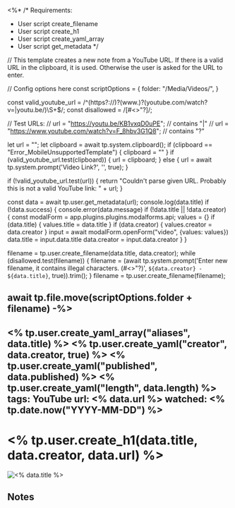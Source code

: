 <%*
/* Requirements:

- User script create_filename
- User script create_h1
- User script create_yaml_array
- User script get_metadata
*/

// This template creates a new note from a YouTube URL. If there is a valid URL in the clipboard, it is used. Otherwise the user is asked for the URL to enter.

// Config options here
const scriptOptions = {
 folder: "/Media/Videos/",
}

const valid_youtube_url = /^(https?:\/\/)?(www\.)?(youtube\.com\/watch\?v=|youtu\.be\/)\S+$/;
const disallowed = /[#<>"\?]/;

// Test URLs:
// url = "https://youtu.be/KB1vxqD0uPE"; // contains "|"
// url = "https://www.youtube.com/watch?v=F_8hbv3G1Q8"; // contains "?"

let url = "";
let clipboard = await tp.system.clipboard();
if (clipboard == "Error_MobileUnsupportedTemplate") {
 clipboard = ""
}
if (valid_youtube_url.test(clipboard)) {
 url = clipboard;
} else {
 url = await tp.system.prompt('Video Link?', '', true);
}

if (!valid_youtube_url.test(url)) {
 return "Couldn't parse given URL. Probably this is not a valid YouTube link: " + url;
}

const data = await tp.user.get_metadata(url);
console.log(data.title)
if (!data.success) {
	console.error(data.message)
	if (!data.title || !data.creator) {
		const modalForm = app.plugins.plugins.modalforms.api;
		values = {}
		if (data.title) {
			values.title = data.title
		}
		if (data.creator) {
			values.creator = data.creator
		}
		input = await modalForm.openForm("video", {values: values})
		data.title = input.data.title
		data.creator = input.data.creator
	}
}

filename = tp.user.create_filename(data.title, data.creator);
while (disallowed.test(filename)) {
 filename = (await tp.system.prompt('Enter new filename, it contains illegal characters. (#<>"?)', `${data.creator} - ${data.title}`, true)).trim();
}
filename = tp.user.create_filename(filename);

await tp.file.move(scriptOptions.folder + filename)
-%>
---

<% tp.user.create_yaml_array("aliases", data.title) %>
<% tp.user.create_yaml("creator", data.creator, true) %>
<% tp.user.create_yaml("published", data.published) %>
<% tp.user.create_yaml("length", data.length) %>
tags: YouTube
url: <% data.url %>
watched: <% tp.date.now("YYYY-MM-DD") %>
---

# <% tp.user.create_h1(data.title, data.creator, data.url) %>

![<% data.title %>](<% url %>)

## Notes
